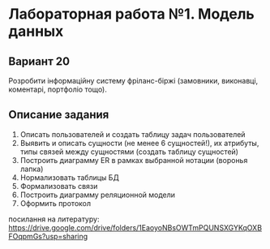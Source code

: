# Лабораторная работа №1. Модель данных
## Вариант 20
Розробити інформаційну систему фріланс-біржі (замовники, виконавці, коментарі, портфоліо тощо).

## Описание задания
1. Описать пользователей и создать таблицу задач пользователей
2. Выявить и описать сущности (не менее 6 сущностей!), их атрибуты, типы связей между сущностями (создать таблицу сущностей)
3. Построить диаграмму ER в рамках выбранной нотации (воронья лапка)
4. Нормализовать таблицы БД
5. Формализовать связи
6. Построить диаграмму реляционной модели
7. Оформить протокол

посилання на литературу: https://drive.google.com/drive/folders/1EaoyoNBsOWTmPQUNSXGYKqOXBFOqpmGs?usp=sharing